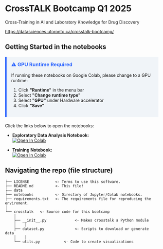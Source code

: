 # CrossTALK Bootcamp Q1 2025

Cross-Training in AI and Laboratory Knowledge for Drug Discovery

https://datasciences.utoronto.ca/crosstalk-bootcamp/

## Getting Started in the notebooks

<div style="background-color: #f0f4f8; border-left: 5px solid #2962ff; padding: 15px; margin: 20px 0;">
  <h3 style="color: #2962ff; margin-top: 0;">⚠️ GPU Runtime Required</h3>
  <p>If running these notebooks on Google Colab, please change to a GPU runtime:</p>
  <ol>
    <li>Click <b>"Runtime"</b> in the menu bar</li>
    <li>Select <b>"Change runtime type"</b></li>
    <li>Select <b>"GPU"</b> under Hardware accelerator</li>
    <li>Click <b>"Save"</b></li>
  </ol>
</div>

Click the links below to open the notebooks:

- **Exploratory Data Analysis Notebook:**  
  [![Open In Colab](https://colab.research.google.com/assets/colab-badge.svg)](https://colab.research.google.com/github/cottascience/crosstalk-q1-2025/blob/main/CROSSTALK_EDA.ipynb)

- **Training Notebook:**  
  [![Open In Colab](https://colab.research.google.com/assets/colab-badge.svg)](https://colab.research.google.com/github/cottascience/crosstalk-q1-2025/blob/main/CROSSTALK_TRAIN.ipynb)

## Navigating the repo (file structure)

```
├── LICENSE            <- Terms to use this software.
├── README.md          <- This file!
├── data
├── notebooks          <- Directory of Jupyter/Colab notebooks.
├── requirements.txt   <- The requirements file for reproducing the enviroment.
│
└── crosstalk   <- Source code for this bootcamp
    │
    ├── __init__.py             <- Makes crosstalk a Python module
    │    │
    ├── dataset.py              <- Scripts to download or generate data
    │    │
    └── utils.py           <- Code to create visualizations
```

